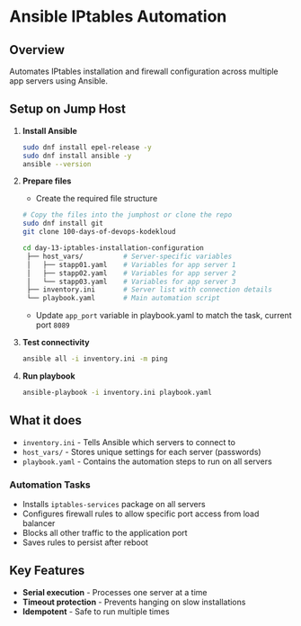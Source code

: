 # Ansible IPtables Automation
## Overview

Automates IPtables installation and firewall configuration across multiple app servers using Ansible.

## Setup on Jump Host

1. **Install Ansible**
   ```bash
   sudo dnf install epel-release -y
   sudo dnf install ansible -y
   ansible --version
   ```

2. **Prepare files**
   - Create the required file structure
   ```bash
   # Copy the files into the jumphost or clone the repo
   sudo dnf install git
   git clone 100-days-of-devops-kodekloud
   
   cd day-13-iptables-installation-configuration
    ├── host_vars/          # Server-specific variables
    │   ├── stapp01.yaml    # Variables for app server 1
    │   ├── stapp02.yaml    # Variables for app server 2  
    │   └── stapp03.yaml    # Variables for app server 3
    ├── inventory.ini       # Server list with connection details
    └── playbook.yaml       # Main automation script

      ```


   - Update `app_port` variable in playbook.yaml to match the task, current port `8089`


2. **Test connectivity**
   ```bash
   ansible all -i inventory.ini -m ping
   ```

3. **Run playbook**
   ```bash
   ansible-playbook -i inventory.ini playbook.yaml
   ```

## What it does
- `inventory.ini` - Tells Ansible which servers to connect to
- `host_vars/` - Stores unique settings for each server (passwords)
- `playbook.yaml` - Contains the automation steps to run on all servers

### Automation Tasks
- Installs `iptables-services` package on all servers
- Configures firewall rules to allow specific port access from load balancer
- Blocks all other traffic to the application port
- Saves rules to persist after reboot

## Key Features

- **Serial execution** - Processes one server at a time
- **Timeout protection** - Prevents hanging on slow installations
- **Idempotent** - Safe to run multiple times